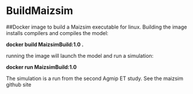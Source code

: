 # BuildMaizsim
##Docker image to build a Maizsim executable for linux.
Building the image installs compilers and  compiles the model:

**docker build MaizsimBuild:1.0 .**

running the image will launch the model and run a simulation:

**docker run MaizsimBuild:1.0**

The simulation is a run from the second Agmip  ET study. See the maizsim github site

